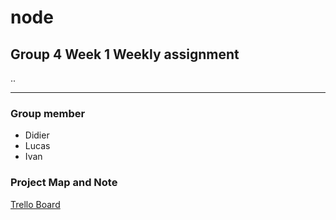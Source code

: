 # node
## Group 4 Week 1 Weekly assignment
..

---
### Group member
- Didier
- Lucas
- Ivan

### Project Map and Note
[Trello Board](https://trello.com/b/8xI6rqJD/accelerator-cohort-module-2)